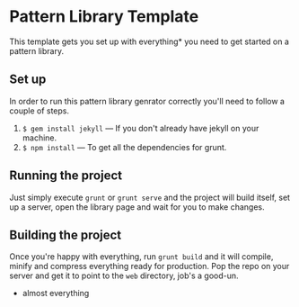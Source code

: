 # Pattern Library Template

This template gets you set up with everything* you need to get started on a pattern library.

## Set up
In order to run this pattern library genrator correctly you'll need to follow a couple of steps.

1. `$ gem install jekyll` — If you don't already have jekyll on your machine.
2. `$ npm install` — To get all the dependencies for grunt.

## Running the project
Just simply execute `grunt` or `grunt serve` and the project will build itself, set up a server, open the library page and wait for you to make changes.

## Building the project
Once you're happy with everything, run `grunt build` and it will compile, minify and compress everything ready for production. Pop the repo on your server and get it to point to the `web` directory, job's a good-un.

* almost everything
